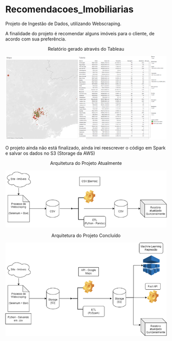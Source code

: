 # Recomendacoes_Imobiliarias

<div>
<p>Projeto de Ingestão de Dados, utilizando Webscraping.</p>
<p>A finalidade do projeto é recomendar alguns imóveis para o cliente, de acordo com sua preferência.</p>
</div>

<div align="center">
<p>Relatório gerado através do Tableau</p>
<img src="https://github.com/Lucas-Sobreira/Recomendacoes_Imobiliarias/blob/main/arquivos/imagens/Relatorio.png"/>
</div>

<div>
<p></p>
<p>O projeto ainda não está finalizado, ainda irei reescrever o código em Spark e salvar os dados no S3 (Storage da AWS)</p>
</div>

<div align="center">
<p></p>

<p>Arquitetura do Projeto Atualmente</p>
<img src="https://github.com/Lucas-Sobreira/Recomendacoes_Imobiliarias/blob/main/arquivos/imagens/Arquitetura_atual.png"/>

<p></p>

<p>Arquitetura do Projeto Concluído</p>
<img src="https://github.com/Lucas-Sobreira/Recomendacoes_Imobiliarias/blob/main/arquivos/imagens/Arquitetura_Projeto.png"/>

</div>

<!--- [Relatório.pdf](https://github.com/Lucas-Sobreira/Recomendacoes_Imobiliarias/files/11366303/Relatorio.pdf) --->
